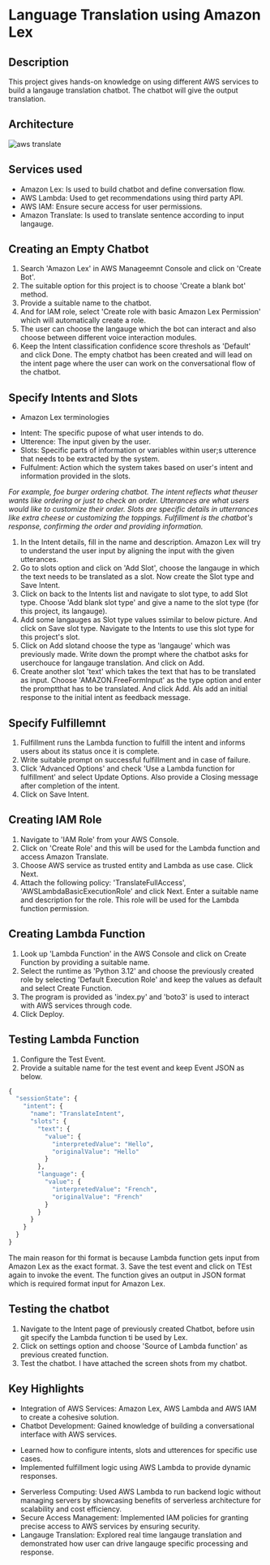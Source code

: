 # Language Translation using Amazon Lex

## Description
This project gives hands-on knowledge on using different AWS services to build a langauge translation chatbot. The chatbot will give the output translation.
## Architecture
![aws translate](https://github.com/user-attachments/assets/432983cd-cfe7-4343-bc5f-04390aef07ed)


## Services used
* Amazon Lex: Is used to build chatbot and define conversation flow.
* AWS Lambda: Used to get recommendations using third party API.
* AWS IAM: Ensure secure access for user permissions.
* Amazon Translate: Is used to translate sentence according to input langauge.

## Creating an Empty Chatbot
1. Search 'Amazon Lex' in AWS Manageemnt Console and click on 'Create Bot'.
2. The suitable option for this project is to choose 'Create a blank bot' method.
3. Provide a suitable name to the chatbot.
4. And for IAM role, select 'Create role with basic Amazon Lex Permission' which will automatically create a role.
5. The user can choose the langauge which the bot can interact and also choose between different voice interaction modules.
6. Keep the Intent classification confidence score threshols as 'Default' and click Done. The empty chatbot has been created and will lead on the intent page where the user can work on the conversational flow of the chatbot.

## Specify Intents and Slots
 * Amazon Lex terminologies
- Intent: The specific pupose of what user intends to do.
- Utterence: The input given by the user.
- Slots: Specific parts of information or variables within user;s utterence that needs to be extracted by the system.
- Fulfulment: Action which the system takes based on user's intent and information provided in the slots.

 *For example, foe burger ordering chatbot. The intent reflects what theuser wants like ordering or just to check an order. Utterances are what users would like to customize their order. Slots are specific details in utterrances like extra cheese or customizing the toppings. Fulfillment is the chatbot's response, confirming the order and providing information.*

1. In the Intent details, fill in the name and description. Amazon Lex will try to understand the user input by aligning the input with the given utterances.
2. Go to slots option and click on 'Add Slot', choose the langauge in which the text needs to be translated as a slot. Now create the Slot type and Save Intent.
3. Click on back to the Intents list and navigate to slot type, to add Slot type. Choose 'Add blank slot type' and give a name to the slot type (for this project, its langauge).
4. Add some langauges as Slot type values ssimilar to below picture. And click on Save slot type. Navigate to the Intents to use this slot type for this project's slot.
5. Click on Add slotand choose the type as 'langauge' which was previously made. Write down the prompt where the chatbot asks for userchouce for langauge translation. And click on Add.
6. Create another slot 'text' which takes the text that has to be translated as input. Choose 'AMAZON.FreeFormInput' as the type option and enter the promptthat has to be translated. And click Add. Als add an initial response to the initial intent as feedback message.

## Specify Fulfillemnt
1. Fulfillment runs the Lambda function to fulfill the intent and informs users about its status once it is complete.
2. Write suitable prompt on successful fulfillment and in case of failure.
3. Click 'Advanced Options' and check 'Use a Lambda function for fulfillment' and select Update Options. Also provide a Closing message after completion of the intent.
4. Click on Save Intent.

## Creating IAM Role
1. Navigate to 'IAM Role' from your AWS Console.
2. Click on 'Create Role' and this will be used for the Lambda function and access Amazon Translate.
3. Choose AWS service as trusted entity and Lambda as use case. Click Next.
4. Attach the following policy: 'TranslateFullAccess', 'AWSLambdaBasicExecutionRole' and click Next. Enter a suitable name and description for the role. This role will be used for the Lambda function permission.

## Creating Lambda Function
1. Look up 'Lambda Function' in the AWS Console and click on Create Function by providing a suitable name.
2. Select the runtime as 'Python 3.12' and choose the previously created role by selecting 'Default Execution Role' and keep the values as default and select Create Function.
3. The program is provided as 'index.py' and 'boto3' is used to interact with AWS services through code.
4. Click Deploy.

## Testing Lambda Function
1. Configure the Test Event.
2. Provide a suitable name for the test event and keep Event JSON as below.
```Python
{
  "sessionState": {
    "intent": {
      "name": "TranslateIntent",
      "slots": {
        "text": {
          "value": {
            "interpretedValue": "Hello",
            "originalValue": "Hello"
          }
        },
        "language": {
          "value": {
            "interpretedValue": "French",
            "originalValue": "French"
          }
        }
      }
    }
  }
}
```
The main reason for thi format is because Lambda function gets input from Amazon Lex as the exact format.
3. Save the test event and click on TEst again to invoke the event. The function gives an output in JSON format which is required format input for Amazon Lex.

## Testing the chatbot
1. Navigate to the Intent page of previously created Chatbot, before usin git specify the Lambda function ti be used by Lex.
2. Click on settings option and choose 'Source of Lambda function' as previous created function.
3. Test the chatbot. I have attached the screen shots from my chatbot.

## Key Highlights
* Integration of AWS Services: Amazon Lex, AWS Lambda and AWS IAM to create a cohesive solution.
* Chatbot Development: Gained knowledge of building a conversational interface with AWS services.
+ Learned how to configure intents, slots and utterences for specific use cases.
+ Implemented fulfillment logic using AWS Lambda to provide dynamic responses.
* Serverless Computing: Used AWS Lambda to run backend logic without managing servers by showcasing benefits of serverless architecture for scalability and cost efficiency.
* Secure Access Management: Implemented IAM policies for granting precise access to AWS services by ensuring security.
* Langauge Translation: Explored real time langauge translation and demonstrated how user can drive langauge specific processing and response. 
